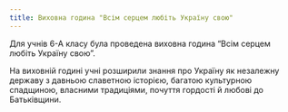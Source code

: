 ```yaml
---
title: Виховна година "Всім серцем любіть Україну свою"
---
```


Для учнів 6-А класу була проведена виховна година “Всім серцем любіть Україну свою”.

На виховній годині учні розширили знання про Україну як незалежну державу з давньою славетною історією, багатою культурною спадщиною, власними традиціями, почуття гордості й любові до Батьківщини.

<slideshow id="72157658067034704"></slideshow>
